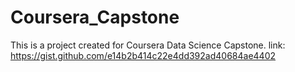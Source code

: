 # Coursera_Capstone
This is a project created for Coursera Data Science Capstone.
link: https://gist.github.com/e14b2b414c22e4dd392ad40684ae4402
